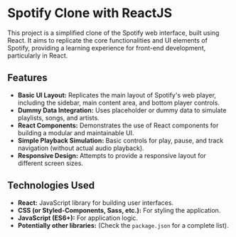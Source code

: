 # Spotify Clone with ReactJS

This project is a simplified clone of the Spotify web interface, built using React. It aims to replicate the core functionalities and UI elements of Spotify, providing a learning experience for front-end development, particularly in React.

## Features

* **Basic UI Layout:** Replicates the main layout of Spotify's web player, including the sidebar, main content area, and bottom player controls.
* **Dummy Data Integration:** Uses placeholder or dummy data to simulate playlists, songs, and artists.
* **React Components:** Demonstrates the use of React components for building a modular and maintainable UI.
* **Simple Playback Simulation:** Basic controls for play, pause, and track navigation (without actual audio playback).
* **Responsive Design:** Attempts to provide a responsive layout for different screen sizes.

## Technologies Used

* **React:** JavaScript library for building user interfaces.
* **CSS (or Styled-Components, Sass, etc.):** For styling the application.
* **JavaScript (ES6+):** For application logic.
* **Potentially other libraries:** (Check the `package.json` for a complete list).
